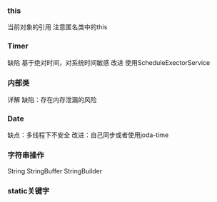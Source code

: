 ### this
  当前对象的引用
  注意匿名类中的this

### Timer
  缺陷
    基于绝对时间，对系统时间敏感
  改进
    使用ScheduleExectorService
### 内部类
  详解
  缺陷：存在内存泄漏的风险

### Date
  缺点：多线程下不安全
  改进：自己同步或者使用joda-time

### 字符串操作
  String
  StringBuffer
  StringBuilder

### static关键字
